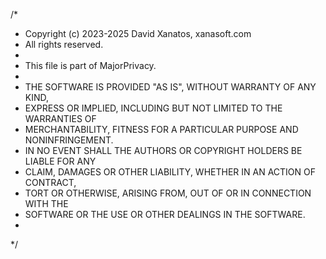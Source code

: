 ﻿/*
* Copyright (c) 2023-2025 David Xanatos, xanasoft.com
* All rights reserved.
*
* This file is part of MajorPrivacy.
* 
* THE SOFTWARE IS PROVIDED "AS IS", WITHOUT WARRANTY OF ANY KIND,
* EXPRESS OR IMPLIED, INCLUDING BUT NOT LIMITED TO THE WARRANTIES OF
* MERCHANTABILITY, FITNESS FOR A PARTICULAR PURPOSE AND NONINFRINGEMENT.
* IN NO EVENT SHALL THE AUTHORS OR COPYRIGHT HOLDERS BE LIABLE FOR ANY
* CLAIM, DAMAGES OR OTHER LIABILITY, WHETHER IN AN ACTION OF CONTRACT,
* TORT OR OTHERWISE, ARISING FROM, OUT OF OR IN CONNECTION WITH THE
* SOFTWARE OR THE USE OR OTHER DEALINGS IN THE SOFTWARE.
* 
*/
